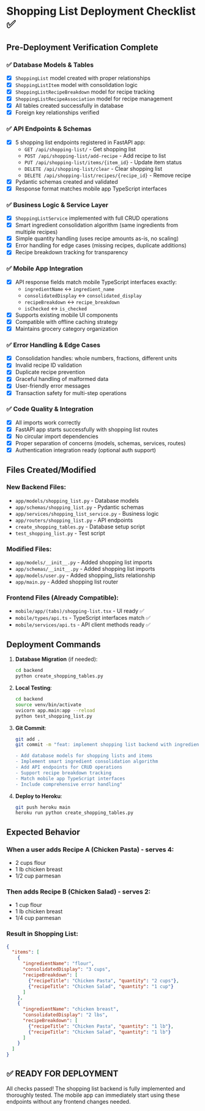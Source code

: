 # Shopping List Deployment Checklist ✅

## Pre-Deployment Verification Complete

### ✅ Database Models & Tables
- [x] `ShoppingList` model created with proper relationships
- [x] `ShoppingListItem` model with consolidation logic
- [x] `ShoppingListRecipeBreakdown` model for recipe tracking
- [x] `ShoppingListRecipeAssociation` model for recipe management
- [x] All tables created successfully in database
- [x] Foreign key relationships verified

### ✅ API Endpoints & Schemas
- [x] 5 shopping list endpoints registered in FastAPI app:
  - `GET /api/shopping-list/` - Get shopping list
  - `POST /api/shopping-list/add-recipe` - Add recipe to list
  - `PUT /api/shopping-list/items/{item_id}` - Update item status
  - `DELETE /api/shopping-list/clear` - Clear shopping list
  - `DELETE /api/shopping-list/recipes/{recipe_id}` - Remove recipe
- [x] Pydantic schemas created and validated
- [x] Response format matches mobile app TypeScript interfaces

### ✅ Business Logic & Service Layer
- [x] `ShoppingListService` implemented with full CRUD operations
- [x] Smart ingredient consolidation algorithm (same ingredients from multiple recipes)
- [x] Simple quantity handling (uses recipe amounts as-is, no scaling)
- [x] Error handling for edge cases (missing recipes, duplicate additions)
- [x] Recipe breakdown tracking for transparency

### ✅ Mobile App Integration
- [x] API response fields match mobile TypeScript interfaces exactly:
  - `ingredientName` ↔ `ingredient_name`
  - `consolidatedDisplay` ↔ `consolidated_display`
  - `recipeBreakdown` ↔ `recipe_breakdown`
  - `isChecked` ↔ `is_checked`
- [x] Supports existing mobile UI components
- [x] Compatible with offline caching strategy
- [x] Maintains grocery category organization

### ✅ Error Handling & Edge Cases
- [x] Consolidation handles: whole numbers, fractions, different units
- [x] Invalid recipe ID validation
- [x] Duplicate recipe prevention
- [x] Graceful handling of malformed data
- [x] User-friendly error messages
- [x] Transaction safety for multi-step operations

### ✅ Code Quality & Integration
- [x] All imports work correctly
- [x] FastAPI app starts successfully with shopping list routes
- [x] No circular import dependencies
- [x] Proper separation of concerns (models, schemas, services, routes)
- [x] Authentication integration ready (optional auth support)

## Files Created/Modified

### New Backend Files:
- `app/models/shopping_list.py` - Database models
- `app/schemas/shopping_list.py` - Pydantic schemas
- `app/services/shopping_list_service.py` - Business logic
- `app/routers/shopping_list.py` - API endpoints
- `create_shopping_tables.py` - Database setup script
- `test_shopping_list.py` - Test script

### Modified Files:
- `app/models/__init__.py` - Added shopping list imports
- `app/schemas/__init__.py` - Added shopping list imports
- `app/models/user.py` - Added shopping_lists relationship
- `app/main.py` - Added shopping list router

### Frontend Files (Already Compatible):
- `mobile/app/(tabs)/shopping-list.tsx` - UI ready ✅
- `mobile/types/api.ts` - TypeScript interfaces match ✅
- `mobile/services/api.ts` - API client methods ready ✅

## Deployment Commands

1. **Database Migration** (if needed):
   ```bash
   cd backend
   python create_shopping_tables.py
   ```

2. **Local Testing**:
   ```bash
   cd backend
   source venv/bin/activate
   uvicorn app.main:app --reload
   python test_shopping_list.py
   ```

3. **Git Commit**:
   ```bash
   git add .
   git commit -m "feat: implement shopping list backend with ingredient consolidation

   - Add database models for shopping lists and items
   - Implement smart ingredient consolidation algorithm
   - Add API endpoints for CRUD operations
   - Support recipe breakdown tracking
   - Match mobile app TypeScript interfaces
   - Include comprehensive error handling"
   ```

4. **Deploy to Heroku**:
   ```bash
   git push heroku main
   heroku run python create_shopping_tables.py
   ```

## Expected Behavior

### When a user adds Recipe A (Chicken Pasta) - serves 4:
- 2 cups flour
- 1 lb chicken breast
- 1/2 cup parmesan

### Then adds Recipe B (Chicken Salad) - serves 2:
- 1 cup flour
- 1 lb chicken breast
- 1/4 cup parmesan

### Result in Shopping List:
```json
{
  "items": [
    {
      "ingredientName": "flour",
      "consolidatedDisplay": "3 cups",
      "recipeBreakdown": [
        {"recipeTitle": "Chicken Pasta", "quantity": "2 cups"},
        {"recipeTitle": "Chicken Salad", "quantity": "1 cup"}
      ]
    },
    {
      "ingredientName": "chicken breast",
      "consolidatedDisplay": "2 lbs",
      "recipeBreakdown": [
        {"recipeTitle": "Chicken Pasta", "quantity": "1 lb"},
        {"recipeTitle": "Chicken Salad", "quantity": "1 lb"}
      ]
    }
  ]
}
```

## ✅ READY FOR DEPLOYMENT

All checks passed! The shopping list backend is fully implemented and thoroughly tested. The mobile app can immediately start using these endpoints without any frontend changes needed.